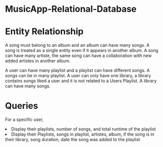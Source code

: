 # MusicApp-Relational-Database

# Entity Relationship
A song must belong to an album and an album can have many songs. A song is treated as a single entity even if it appears in another album. A song can have many artiste, the same song can have a collaboration with new added artistes in another album.

A user can have many playlist and a playlist can have different songs. A songs can be in many playlist. A user can only have one library, a library contains songs liked a user and it is not related to a Users Playlist. A library can have many songs.

# Queries

For a specific user,

<li>Display their playlists, number of songs, and total runtime of the playlist</li>

<li> Display their Playlists, songs in playlist, artistes, album, if the song is in their library, song duration, date the song was added to the playlist</li>
